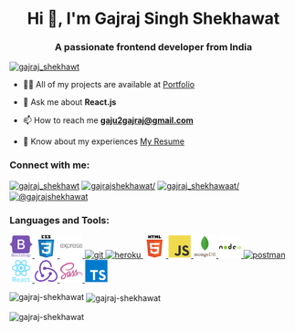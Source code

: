 <h1 align="center">Hi 👋, I'm Gajraj Singh Shekhawat</h1>
<h3 align="center">A passionate frontend developer from India</h3>

<p align="left"> <a href="https://twitter.com/gajraj_shekhawt" target="blank"><img src="https://img.shields.io/twitter/follow/gajraj_shekhawt?logo=twitter&style=for-the-badge" alt="gajraj_shekhawt" /></a> </p>

- 👨‍💻 All of my projects are available at [Portfolio](https://gajraj-shekhawat.github.io/Portfolio/)

- 💬 Ask me about **React.js**

- 📫 How to reach me **gaju2gajraj@gmail.com**

- 📄 Know about my experiences [My Resume](https://drive.google.com/file/d/1Yyfm2Izy3HSv-qvsLoNupWTiCkzdVEmn/view?usp=sharing)

<h3 align="left">Connect with me:</h3>
<p align="left">
<a href="https://twitter.com/gajraj_shekhawt" target="blank"><img align="center" src="https://raw.githubusercontent.com/rahuldkjain/github-profile-readme-generator/master/src/images/icons/Social/twitter.svg" alt="gajraj_shekhawt" height="30" width="40" /></a>
<a href="https://linkedin.com/in/gajrajshekhawat/" target="blank"><img align="center" src="https://raw.githubusercontent.com/rahuldkjain/github-profile-readme-generator/master/src/images/icons/Social/linked-in-alt.svg" alt="gajrajshekhawat/" height="30" width="40" /></a>
<a href="https://instagram.com/gajraj_shekhawaat/" target="blank"><img align="center" src="https://raw.githubusercontent.com/rahuldkjain/github-profile-readme-generator/master/src/images/icons/Social/instagram.svg" alt="gajraj_shekhawaat/" height="30" width="40" /></a>
<a href="https://medium.com/@gajrajshekhawat" target="blank"><img align="center" src="https://raw.githubusercontent.com/rahuldkjain/github-profile-readme-generator/master/src/images/icons/Social/medium.svg" alt="@gajrajshekhawat" height="30" width="40" /></a>
</p>

<h3 align="left">Languages and Tools:</h3>
<p align="left"> <a href="https://getbootstrap.com" target="_blank" rel="noreferrer"> <img src="https://raw.githubusercontent.com/devicons/devicon/master/icons/bootstrap/bootstrap-plain-wordmark.svg" alt="bootstrap" width="40" height="40"/> </a> <a href="https://www.w3schools.com/css/" target="_blank" rel="noreferrer"> <img src="https://raw.githubusercontent.com/devicons/devicon/master/icons/css3/css3-original-wordmark.svg" alt="css3" width="40" height="40"/> </a> <a href="https://expressjs.com" target="_blank" rel="noreferrer"> <img src="https://raw.githubusercontent.com/devicons/devicon/master/icons/express/express-original-wordmark.svg" alt="express" width="40" height="40"/> </a> <a href="https://git-scm.com/" target="_blank" rel="noreferrer"> <img src="https://www.vectorlogo.zone/logos/git-scm/git-scm-icon.svg" alt="git" width="40" height="40"/> </a> <a href="https://heroku.com" target="_blank" rel="noreferrer"> <img src="https://www.vectorlogo.zone/logos/heroku/heroku-icon.svg" alt="heroku" width="40" height="40"/> </a> <a href="https://www.w3.org/html/" target="_blank" rel="noreferrer"> <img src="https://raw.githubusercontent.com/devicons/devicon/master/icons/html5/html5-original-wordmark.svg" alt="html5" width="40" height="40"/> </a> <a href="https://developer.mozilla.org/en-US/docs/Web/JavaScript" target="_blank" rel="noreferrer"> <img src="https://raw.githubusercontent.com/devicons/devicon/master/icons/javascript/javascript-original.svg" alt="javascript" width="40" height="40"/> </a> <a href="https://www.mongodb.com/" target="_blank" rel="noreferrer"> <img src="https://raw.githubusercontent.com/devicons/devicon/master/icons/mongodb/mongodb-original-wordmark.svg" alt="mongodb" width="40" height="40"/> </a> <a href="https://nodejs.org" target="_blank" rel="noreferrer"> <img src="https://raw.githubusercontent.com/devicons/devicon/master/icons/nodejs/nodejs-original-wordmark.svg" alt="nodejs" width="40" height="40"/> </a> <a href="https://postman.com" target="_blank" rel="noreferrer"> <img src="https://www.vectorlogo.zone/logos/getpostman/getpostman-icon.svg" alt="postman" width="40" height="40"/> </a> <a href="https://reactjs.org/" target="_blank" rel="noreferrer"> <img src="https://raw.githubusercontent.com/devicons/devicon/master/icons/react/react-original-wordmark.svg" alt="react" width="40" height="40"/> </a> <a href="https://redux.js.org" target="_blank" rel="noreferrer"> <img src="https://raw.githubusercontent.com/devicons/devicon/master/icons/redux/redux-original.svg" alt="redux" width="40" height="40"/> </a> <a href="https://sass-lang.com" target="_blank" rel="noreferrer"> <img src="https://raw.githubusercontent.com/devicons/devicon/master/icons/sass/sass-original.svg" alt="sass" width="40" height="40"/> </a> <a href="https://www.typescriptlang.org/" target="_blank" rel="noreferrer"> <img src="https://raw.githubusercontent.com/devicons/devicon/master/icons/typescript/typescript-original.svg" alt="typescript" width="40" height="40"/> </a> </p>

<p><img align="left" src="https://github-readme-stats.vercel.app/api/top-langs?username=gajraj-shekhawat&show_icons=true&locale=en&layout=compact" alt="gajraj-shekhawat" /></p>

<p>&nbsp;<img align="center" src="https://github-readme-stats.vercel.app/api?username=gajraj-shekhawat&show_icons=true&locale=en" alt="gajraj-shekhawat" /></p>

<p><img align="center" src="https://github-readme-streak-stats.herokuapp.com/?user=gajraj-shekhawat&" alt="gajraj-shekhawat" /></p>
